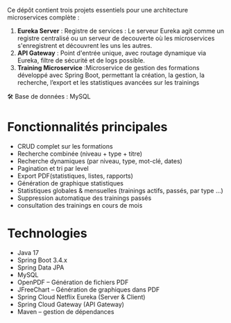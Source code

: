 Ce dépôt contient trois projets essentiels pour une architecture microservices complète :

1.  **Eureka Server** : Registre de services : Le serveur Eureka agit comme un registre centralisé ou un serveur de decouverte où les microservices s'enregistrent et découvrent les uns les autres.
2.  **API Gateway** : Point d'entrée unique, avec routage dynamique via Eureka, filtre de sécurité et de logs possible.
3.  **Training Microservice** :Microservice de gestion des formations développé avec Spring Boot, permettant la création, la gestion, la recherche, l’export et les statistiques avancées sur les trainings


🛠️ Base de données : MySQL

# Fonctionnalités principales

- CRUD complet sur les formations  
- Recherche combinée (niveau + type + titre)
- Recherche dynamiques (par niveau, type, mot-clé, dates)  
- Pagination et tri par level
- Export PDF(statistiques, listes, rapports)  
- Génération de graphique statistiques 
- Statistiques globales & mensuelles (trainings actifs, passés, par type ...)  
- Suppression automatique des trainings passés  
- consultation des trainings en cours de mois

# Technologies

- Java 17
- Spring Boot 3.4.x
- Spring Data JPA
- MySQL
- OpenPDF – Génération de fichiers PDF
- JFreeChart – Génération de graphiques dans PDF
- Spring Cloud Netflix Eureka (Server & Client)
- Spring Cloud Gateway (API Gateway)
- Maven – gestion de dépendances


